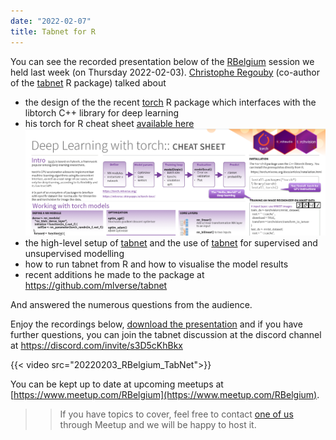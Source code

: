 ```yaml
---
date: "2022-02-07"
title: Tabnet for R
---
```


You can see the recorded presentation below of the [RBelgium](https://www.meetup.com/RBelgium) session we held last week (on Thursday 2022-02-03). 
[Christophe Regouby](https://github.com/cregouby) (co-author of the [tabnet](https://cran.r-project.org/package=tabnet) R package) talked about

- the design of the the recent [torch](https://torch.mlverse.org) R package which interfaces with the libtorch C++ library for deep learning
- his torch for R cheat sheet [available here](https://github.com/cregouby/R-toulouse-tabnet/blob/main/Torch_Tabnet_R_en.pdf)
[![](screenshot-torch-cheatsheet.png)](https://github.com/cregouby/R-toulouse-tabnet/blob/main/Torch_Tabnet_R_en.pdf)
- the high-level setup of [tabnet](https://cran.r-project.org/package=tabnet) and the use of [tabnet](https://cran.r-project.org/package=tabnet) for supervised and unsupervised modelling
- how to run tabnet from R and how to visualise the model results
- recent additions he made to the package at https://github.com/mlverse/tabnet

And answered the numerous questions from the audience.

Enjoy the recordings below, [download the presentation](https://github.com/cregouby/R-toulouse-tabnet/blob/main/Torch_Tabnet_R_en.pdf) and if you have further questions, you can join the tabnet discussion at the discord channel at https://discord.com/invite/s3D5cKhBkx

{{< video src="20220203_RBelgium_TabNet">}}

You can be kept up to date at upcoming meetups at [https://www.meetup.com/RBelgium](https://www.meetup.com/RBelgium).
>> If you have topics to cover, feel free to contact [one of us](https://www.meetup.com/RBelgium/members/?op=leaders) through Meetup and we will be happy to host it.